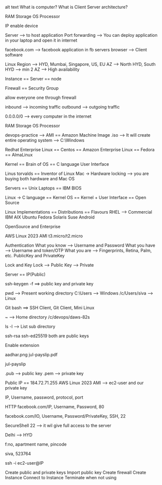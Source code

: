 alt text
What is computer? What is Client Server architecture?

RAM Storage OS Processor

IP enable device

Server --> to host application Port forwarding --> You can deploy application in your laptop and open it in internet

facebook.com --> facebook application in fb servers browser --> Client software

Linux
Region --> HYD, Mumbai, Singapore, US, EU AZ --> North HYD, South HYD --> min 2 AZ --> High availability

Instance == Server == node

Firewall == Security Group

allow everyone one through firewall

inbound --> incoming traffic outbound --> outgoing traffic

0.0.0.0/0 --> every computer in the internet

RAM Storage OS Processor

devops-practice --> AMI == Amazon Machine Image .iso --> It will create entire operating system --> C:\Windows

Redhat Enterprise Linux == Centos == Amazon Enterprise Linux == Fedora == AlmaLinux

Kernel == Brain of OS == C language User Interface

Linus torvalds == Inventor of Linux Mac -> Hardware locking --> you are buying both hardware and Mac OS

Servers == Unix Laptops == IBM BIOS

Linux -> C language == Kernel OS == Kernel + User Interface == Open Source

Linux Implementations == Distributions == Flavours
RHEL --> Commercial IBM AIX Ubuntu Fedora Solaris Suse Android

OpenSource and Enterprise

AWS Linux 2023 AMI t3.micro/t2.micro

Authentication
What you know --> Username and Password
What you have --> Username and token/OTP
What you are --> Fingerprints, Retina, Palm, etc.
PublicKey and PrivateKey

Lock and Key Lock --> Public Key --> Private

Server == IP(Public)

ssh-keygen -f ==> public key and private key

pwd --> Present working directory C:\Users<your-username> --> Windows /c/Users/siva --> Linux

Git bash ==> SSH Client, Git Client, Mini Linux

~ --> Home directory /c/devops/daws-82s

ls -l --> List sub directory

ssh-rsa ssh-ed25519 both are public keys

Enable extension

aadhar.png jul-payslip.pdf

jul-payslip

.pub --> public key .pem --> private key

Public IP == 184.72.71.255 AWS Linux 2023 AMI --> ec2-user and our private key

IP, Username, password, protocol, port

HTTP facebook.com/IP, Username, Password, 80

facebook.com/IO, Username, Password/PrivateKey, SSH, 22

SecureShell 22 --> it wil give full access to the server

Delhi --> HYD

f:no, apartment name, pincode

siva, 523764

ssh -i ec2-user@IP

Create public and private keys
Import public key
Create firewall
Create Instance
Connect to Instance
Terminate when not using
